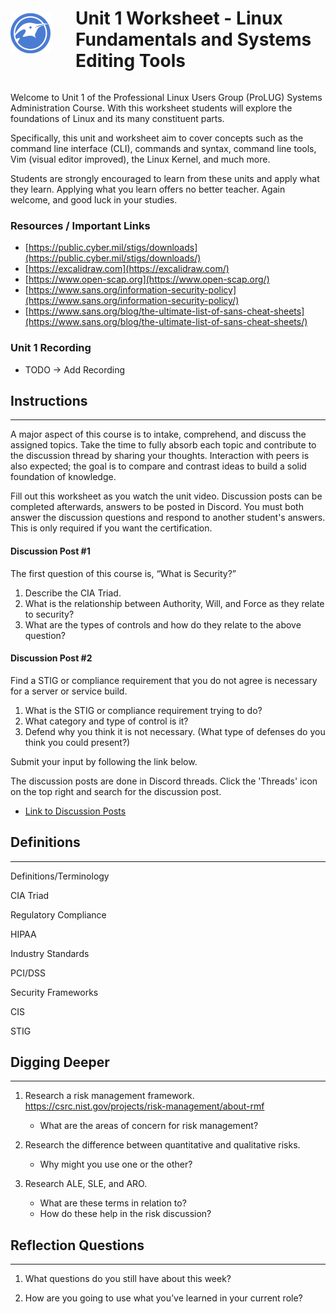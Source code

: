 <head>
    <style> .flex-container { display: flex; align-items: center; gap: 20px; } </style>
</head>
<div class="flex-container">
        <img src="https://github.com/ProfessionalLinuxUsersGroup/img/blob/main/Assets/Logos/ProLUG_Round_Transparent_LOGO.png?raw=true" width="64" height="64">
    <p>
        <h1>Unit 1 Worksheet - Linux Fundamentals and Systems Editing Tools</h1>
    </p>
</div>

Welcome to Unit 1 of the Professional Linux Users Group (ProLUG) Systems Administration Course.
With this worksheet students will explore the foundations of Linux and its many constituent parts.

Specifically, this unit and worksheet aim to cover concepts such as the command line interface (CLI),
commands and syntax, command line tools, Vim (visual editor improved), the Linux Kernel, and much more.

Students are strongly encouraged to learn from these units and apply what they learn. Applying what you
learn offers no better teacher. Again welcome, and good luck in your studies.

### Resources / Important Links

- [https://public.cyber.mil/stigs/downloads](https://public.cyber.mil/stigs/downloads/)
- [https://excalidraw.com](https://excalidraw.com/)
- [https://www.open-scap.org](https://www.open-scap.org/)
- [https://www.sans.org/information-security-policy](https://www.sans.org/information-security-policy/)
- [https://www.sans.org/blog/the-ultimate-list-of-sans-cheat-sheets](https://www.sans.org/blog/the-ultimate-list-of-sans-cheat-sheets/)

### Unit 1 Recording

- TODO -> Add Recording

## Instructions

---

A major aspect of this course is to intake, comprehend, and discuss the assigned
topics. Take the time to fully absorb each topic and contribute to the discussion
thread by sharing your thoughts. Interaction with peers is also expected; the goal is
to compare and contrast ideas to build a solid foundation of knowledge.

Fill out this worksheet as you watch the unit video.
Discussion posts can be completed afterwards, answers to be posted in Discord.
You must both answer the discussion questions and respond to another student's
answers. This is only required if you want the certification.

#### Discussion Post #1

The first question of this course is, “What is Security?”

1. Describe the CIA Triad.
2. What is the relationship between Authority, Will, and Force as they relate to security?
3. What are the types of controls and how do they relate to the above question?

#### Discussion Post #2

Find a STIG or compliance requirement that you do not agree is necessary for a server or service build.

1. What is the STIG or compliance requirement trying to do?
2. What category and type of control is it?
3. Defend why you think it is not necessary. (What type of defenses do you think you could present?)

<div class="warning">
Submit your input by following the link below.

The discussion posts are done in Discord threads. Click the 'Threads' icon on the top right and search for the discussion post.

</div>

- [Link to Discussion Posts](https://discord.com/channels/611027490848374811/1098309490681598072)

## Definitions

---

Definitions/Terminology

CIA Triad

Regulatory Compliance

HIPAA

Industry Standards

PCI/DSS

Security Frameworks

CIS

STIG

## Digging Deeper

---

1. Research a risk management framework. https://csrc.nist.gov/projects/risk-management/about-rmf

   - What are the areas of concern for risk management?

2. Research the difference between quantitative and qualitative risks.

   - Why might you use one or the other?

3. Research ALE, SLE, and ARO.
   - What are these terms in relation to?
   - How do these help in the risk discussion?

## Reflection Questions

---

1. What questions do you still have about this week?

2. How are you going to use what you’ve learned in your current role?
